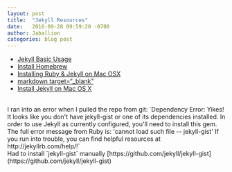 ```yaml
---
layout: post
title:  "Jekyll Resources"
date:   2016-09-28 09:59:20 -0700
author: Jaballion
categories: blog post
---
```


- [Jekyll Basic Usage](https://jekyllrb.com/docs/usage/)
- [Install Homebrew](http://brew.sh/)  
- [Installing Ruby & Jekyll on Mac OSX](https://andytaylor.me/2012/11/03/installing-ruby-and-jekyll/)  
- [markdown target=“_blank”](http://stackoverflow.com/questions/4425198/markdown-target-blank)
- [Install Jekyll on Mac OS X](http://jekyll.tips/jekyll-casts/install-jekyll-on-os-x/)

<br>
I ran into an error when I pulled the repo from git:  
`Dependency Error: Yikes! It looks like you don't have jekyll-gist or one of its dependencies installed. In order to use Jekyll as currently configured, you'll need to install this gem. The full error message from Ruby is: 'cannot load such file -- jekyll-gist' If you run into trouble, you can find helpful resources at http://jekyllrb.com/help/!`

<br>
Had to install `jekyll-gist` manually  
[https://github.com/jekyll/jekyll-gist](https://github.com/jekyll/jekyll-gist)  



